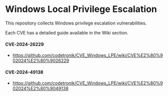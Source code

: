 # Windows Local Privilege Escalation

This repository collects Windows privilege escalation vulnerabilities.

Each CVE has a detailed guide available in the Wiki section.

#### CVE-2024-26229
- https://github.com/codetronik/CVE_Windows_LPE/wiki/CVE%E2%80%902024%E2%80%9026229

#### CVE-2024-49138
- https://github.com/codetronik/CVE_Windows_LPE/wiki/CVE%E2%80%902024%E2%80%9049138
